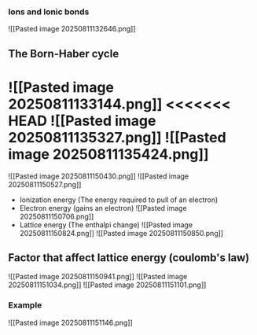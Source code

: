 ### Ions and Ionic bonds
![[Pasted image 20250811132646.png]]

## The Born-Haber cycle
![[Pasted image 20250811133144.png]]
<<<<<<< HEAD
![[Pasted image 20250811135327.png]]
![[Pasted image 20250811135424.png]]
=======
![[Pasted image 20250811150430.png]]
![[Pasted image 20250811150527.png]]
* Ionization energy (The energy required to pull of an electron)
* Electron energy (gains an electron)
![[Pasted image 20250811150706.png]]
* Lattice energy (The enthalpi change)
![[Pasted image 20250811150824.png]]
![[Pasted image 20250811150850.png]]

## Factor that affect lattice energy (coulomb's law)
![[Pasted image 20250811150941.png]]
![[Pasted image 20250811151034.png]]
![[Pasted image 20250811151101.png]]

### Example
![[Pasted image 20250811151146.png]]